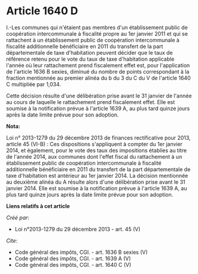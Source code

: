 # Article 1640 D

I.-Les communes qui n'étaient pas membres d'un établissement public de coopération intercommunale à fiscalité propre au 1er
janvier 2011 et qui se rattachent à un établissement public de coopération intercommunale à fiscalité additionnelle
bénéficiaire en 2011 du transfert de la part départementale de taxe d'habitation peuvent décider que le taux de référence
retenu pour le vote du taux de taxe d'habitation applicable l'année où leur rattachement prend fiscalement effet est, pour
l'application de l'article 1636 B sexies, diminué du nombre de points correspondant à la fraction mentionnée au premier
alinéa du b du 3 du C du V de l'article 1640 C multipliée par 1,034. 

Cette décision résulte d'une délibération prise avant le 31 janvier de l'année au cours de laquelle le rattachement prend
fiscalement effet. Elle est soumise à la notification prévue à l'article 1639 A, au plus tard quinze jours après la date
limite prévue pour son adoption.

**Nota:**

Loi n° 2013-1279 du 29 décembre 2013 de finances rectificative pour 2013, article 45 (VI-B) : Ces dispositions s'appliquent à
compter du 1er janvier 2014, et également,  pour le vote des taux des impositions établies au titre de l'année  2014, aux
communes dont l'effet fiscal du rattachement à un  établissement public de coopération intercommunale à fiscalité
additionnelle bénéficiaire en 2011 du transfert de la part  départementale de taxe d'habitation est antérieur au 1er janvier
2014.  La décision mentionnée au deuxième alinéa du A résulte alors d'une  délibération prise avant le 31 janvier 2014. Elle
est soumise à la  notification prévue à l'article 1639 A, au plus tard quinze jours après  la date limite prévue pour son
adoption.

**Liens relatifs à cet article**

_Créé par_:

  - Loi n°2013-1279 du 29 décembre 2013 - art. 45 (V)

_Cite_:

  - Code général des impôts, CGI. - art. 1636 B sexies (V)
  - Code général des impôts, CGI. - art. 1639 A (V)
  - Code général des impôts, CGI. - art. 1640 C (V)
